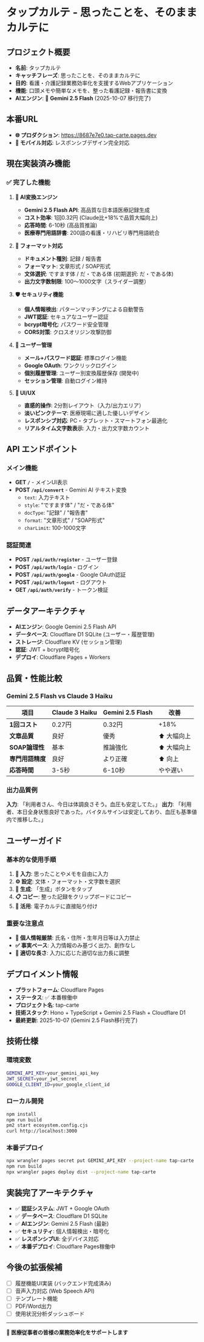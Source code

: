 # タップカルテ - 思ったことを、そのままカルテに

## プロジェクト概要
- **名前**: タップカルテ
- **キャッチフレーズ**: 思ったことを、そのままカルテに
- **目的**: 看護・介護記録業務効率化を支援するWebアプリケーション
- **機能**: 口頭メモや簡単なメモを、整った看護記録・報告書に変換
- **AIエンジン**: 🚀 **Gemini 2.5 Flash** (2025-10-07 移行完了)

## 本番URL
- **🌐 プロダクション**: https://8687e7e0.tap-carte.pages.dev
- **📱 モバイル対応**: レスポンシブデザイン完全対応

## 現在実装済み機能

### ✅ 完了した機能
1. **🤖 AI変換エンジン** 
   - **Gemini 2.5 Flash API**: 高品質な日本語医療記録生成
   - **コスト効率**: 1回0.32円 (Claude比+18%で品質大幅向上)
   - **応答時間**: 6-10秒 (高品質推論)
   - **医療専門用語辞書**: 200語の看護・リハビリ専門用語統合

2. **📝 フォーマット対応**
   - **ドキュメント種別**: 記録 / 報告書
   - **フォーマット**: 文章形式 / SOAP形式
   - **文体選択**: ですます体 / だ・である体 (初期選択: だ・である体)
   - **出力文字数制限**: 100～1000文字（スライダー調整）

3. **🛡️ セキュリティ機能**
   - **個人情報検出**: パターンマッチングによる自動警告
   - **JWT認証**: セキュアなユーザー認証
   - **bcrypt暗号化**: パスワード安全管理
   - **CORS対策**: クロスオリジン攻撃防御

4. **👤 ユーザー管理**
   - **メール+パスワード認証**: 標準ログイン機能
   - **Google OAuth**: ワンクリックログイン
   - **個別履歴管理**: ユーザー別変換履歴保存 (開発中)
   - **セッション管理**: 自動ログイン維持

5. **🎨 UI/UX**
   - **直感的操作**: 2分割レイアウト（入力/出力エリア）
   - **淡いピンクテーマ**: 医療現場に適した優しいデザイン
   - **レスポンシブ対応**: PC・タブレット・スマートフォン最適化
   - **リアルタイム文字数表示**: 入力・出力文字数カウント

## API エンドポイント

### メイン機能
- **GET `/`** - メインUI表示
- **POST `/api/convert`** - Gemini AI テキスト変換
  - `text`: 入力テキスト
  - `style`: "ですます体" / "だ・である体"
  - `docType`: "記録" / "報告書"  
  - `format`: "文章形式" / "SOAP形式"
  - `charLimit`: 100-1000文字

### 認証関連
- **POST `/api/auth/register`** - ユーザー登録
- **POST `/api/auth/login`** - ログイン
- **POST `/api/auth/google`** - Google OAuth認証
- **POST `/api/auth/logout`** - ログアウト
- **GET `/api/auth/verify`** - トークン検証

## データアーキテクチャ
- **AIエンジン**: Google Gemini 2.5 Flash API
- **データベース**: Cloudflare D1 SQLite (ユーザー・履歴管理)
- **ストレージ**: Cloudflare KV (セッション管理)
- **認証**: JWT + bcrypt暗号化
- **デプロイ**: Cloudflare Pages + Workers

## 品質・性能比較

### Gemini 2.5 Flash vs Claude 3 Haiku
| 項目 | Claude 3 Haiku | Gemini 2.5 Flash | 改善 |
|------|---------------|------------------|------|
| **1回コスト** | 0.27円 | 0.32円 | +18% |
| **文章品質** | 良好 | 優秀 | ⬆️ 大幅向上 |
| **SOAP論理性** | 基本 | 推論強化 | ⬆️ 大幅向上 |
| **専門用語精度** | 良好 | より正確 | ⬆️ 向上 |
| **応答時間** | 3-5秒 | 6-10秒 | やや遅い |

### 出力品質例
**入力**: 「利用者さん、今日は体調良さそう。血圧も安定してた。」
**出力**: 「利用者、本日全身状態良好であった。バイタルサインは安定しており、血圧も基準値内で推移した。」

## ユーザーガイド

### 基本的な使用手順
1. **📝 入力**: 思ったことやメモを自由に入力
2. **⚙️ 設定**: 文体・フォーマット・文字数を選択
3. **🚀 生成**: 「生成」ボタンをタップ
4. **📋 コピー**: 整った記録をクリップボードにコピー
5. **📄 活用**: 電子カルテに直接貼り付け

### 重要な注意点
- **🚫 個人情報厳禁**: 氏名・住所・生年月日等は入力禁止
- **✅ 事実ベース**: 入力情報のみ基づく出力、創作なし
- **📏 適切な長さ**: 入力に応じた適切な出力長に調整

## デプロイメント情報
- **プラットフォーム**: Cloudflare Pages
- **ステータス**: ✅ 本番稼働中
- **プロジェクト名**: tap-carte  
- **技術スタック**: Hono + TypeScript + Gemini 2.5 Flash + Cloudflare D1
- **最終更新**: 2025-10-07 (Gemini 2.5 Flash移行完了)

## 技術仕様

### 環境変数
```bash
GEMINI_API_KEY=your_gemini_api_key
JWT_SECRET=your_jwt_secret
GOOGLE_CLIENT_ID=your_google_client_id
```

### ローカル開発
```bash
npm install
npm run build
pm2 start ecosystem.config.cjs
curl http://localhost:3000
```

### 本番デプロイ
```bash
npx wrangler pages secret put GEMINI_API_KEY --project-name tap-carte
npm run build
npx wrangler pages deploy dist --project-name tap-carte
```

## 実装完了アーキテクチャ
- ✅ **認証システム**: JWT + Google OAuth
- ✅ **データベース**: Cloudflare D1 SQLite
- ✅ **AIエンジン**: Gemini 2.5 Flash (最新)
- ✅ **セキュリティ**: 個人情報検出・暗号化
- ✅ **レスポンシブUI**: 全デバイス対応
- ✅ **本番デプロイ**: Cloudflare Pages稼働中

## 今後の拡張候補
- [ ] 履歴機能UI実装 (バックエンド完成済み)
- [ ] 音声入力対応 (Web Speech API)
- [ ] テンプレート機能
- [ ] PDF/Word出力
- [ ] 使用状況分析ダッシュボード

---
**🏥 医療従事者の皆様の業務効率化をサポートします**